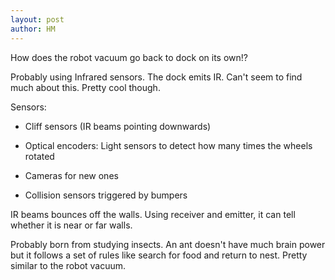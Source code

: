 ```yaml
---
layout: post
author: HM
---
```


How does the robot vacuum go back to dock on its own!?

Probably using Infrared sensors. The dock emits IR. Can't seem to find much about this. Pretty cool though.

Sensors:

- Cliff sensors (IR beams pointing downwards)

- Optical encoders: Light sensors to detect how many times the wheels rotated

- Cameras for new ones

- Collision sensors triggered by bumpers

IR beams bounces off the walls. Using receiver and emitter, it can tell whether it is near or far walls.

Probably born from studying insects. An ant doesn't have much brain power but it follows a set of rules like search for food and return to nest. Pretty similar to the robot vacuum.